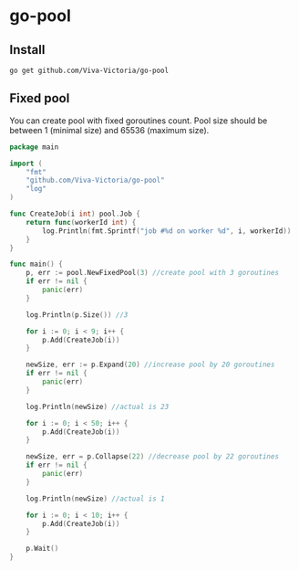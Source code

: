 # go-pool

## Install
`go get github.com/Viva-Victoria/go-pool`

## Fixed pool
You can create pool with fixed goroutines count. Pool size should be between 1 (minimal size) and 65536 (maximum size).
```go
package main

import (
	"fmt"
	"github.com/Viva-Victoria/go-pool"
	"log"
)

func CreateJob(i int) pool.Job {
	return func(workerId int) {
		log.Println(fmt.Sprintf("job #%d on worker %d", i, workerId))
	}
}

func main() {
	p, err := pool.NewFixedPool(3) //create pool with 3 goroutines
	if err != nil {
		panic(err)
	}

	log.Println(p.Size()) //3

	for i := 0; i < 9; i++ {
		p.Add(CreateJob(i))
	}

	newSize, err := p.Expand(20) //increase pool by 20 goroutines
	if err != nil {
		panic(err)
	}

	log.Println(newSize) //actual is 23

	for i := 0; i < 50; i++ {
		p.Add(CreateJob(i))
	}

	newSize, err = p.Collapse(22) //decrease pool by 22 goroutines
	if err != nil {
		panic(err)
	}

	log.Println(newSize) //actual is 1

	for i := 0; i < 10; i++ {
		p.Add(CreateJob(i))
	}

	p.Wait()
}
```
